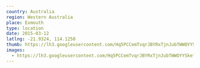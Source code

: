 ```yaml
---
country: Australia
region: Western Australia
place: Exmouth
type: location
date: 2015-03-12
latlng: -21.9324, 114.1258
thumb: https://lh3.googleusercontent.com/Hq5PCCemTvqrJBYRxTjnJubTWWOYYSkefvTSqt9vVFPy1nmNPpIAadvOQoqW6ki9hHE5gCVW3p9v2FyrczdsDOU_gHcYDwMjOQc7ZDIZdi5iY-f9bjYV7otxD1gY_kYDyHKzXLTQGg
images:
  - https://lh3.googleusercontent.com/Hq5PCCemTvqrJBYRxTjnJubTWWOYYSkefvTSqt9vVFPy1nmNPpIAadvOQoqW6ki9hHE5gCVW3p9v2FyrczdsDOU_gHcYDwMjOQc7ZDIZdi5iY-f9bjYV7otxD1gY_kYDyHKzXLTQGg
---
```

